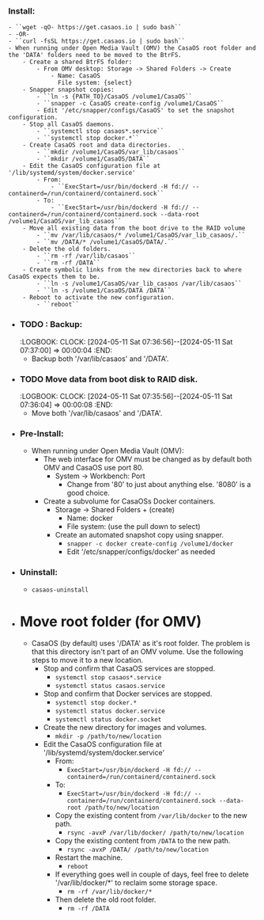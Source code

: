 ### Install:
	- ``wget -qO- https://get.casaos.io | sudo bash``
	- -OR-
	- ``curl -fsSL https://get.casaos.io | sudo bash``
	- When running under Open Media Vault (OMV) the CasaOS root folder and the 'DATA' folders need to be moved to the BtrFS.
		- Create a shared BtrFS folder:
			- From OMV desktop: Storage -> Shared Folders -> Create
				- Name: CasaOS
				  File system: {select}
		- Snapper snapshot copies:
			- ``ln -s {PATH_TO}/CasaOS /volume1/CasaOS``
			- ``snapper -c CasaOS create-config /volume1/CasaOS``
			- Edit '/etc/snapper/configs/CasaOS' to set the snapshot configuration.
		- Stop all CasaOS daemons.
			- ``systemctl stop casaos*.service``
			- ``systemctl stop docker.*``
		- Create CasaOS root and data directories.
			- ``mkdir /volume1/CasaOS/var_lib/casaos``
			- ``mkdir /volume1/CasaOS/DATA``
		- Edit the CasaOS configuration file at '/lib/systemd/system/docker.service'
			- From:
				- ``ExecStart=/usr/bin/dockerd -H fd:// --containerd=/run/containerd/containerd.sock``
			- To:
				- ``ExecStart=/usr/bin/dockerd -H fd:// --containerd=/run/containerd/containerd.sock --data-root /volume1/CasaOS/var_lib_casaos``
		- Move all existing data from the boot drive to the RAID volume
			- ``mv /var/lib/casaos/* /volume1/CasaOS/var_lib_casaos/.``
			- ``mv /DATA/* /volume1/CasaOS/DATA/.``
		- Delete the old folders.
			- ``rm -rf /var/lib/casaos``
			- ``rm -rf /DATA``
		- Create symbolic links from the new directories back to where CasaOS expects them to be.
			- ``ln -s /volume1/CasaOS/var_lib_casaos /var/lib/casaos``
			- ``ln -s /volume1/CasaOS/DATA /DATA``
		- Reboot to activate the new configuration.
			- ``reboot``
- ### TODO : Backup:
  :LOGBOOK:
  CLOCK: [2024-05-11 Sat 07:36:56]--[2024-05-11 Sat 07:37:00] =>  00:00:04
  :END:
	- Backup both '/var/lib/casaos' and '/DATA'.
- ### TODO Move data from boot disk to RAID disk.
  :LOGBOOK:
  CLOCK: [2024-05-11 Sat 07:35:56]--[2024-05-11 Sat 07:36:04] =>  00:00:08
  :END:
	- Move both '/var/lib/casaos' and '/DATA'.
- ### Pre-Install:
	- When running under Open Media Vault (OMV):
		- The web interface for OMV must be changed as by default both OMV and CasaOS use port 80.
			- System -> Workbench: Port
				- Change from '80' to just about anything else.  '8080' is a good choice.
		- Create a subvolume for CasaOSs Docker containers.
			- Storage -> Shared Folders + (create)
				- Name: docker
				- File system: (use the pull down to select)
			- Create an automated snapshot copy using snapper.
				- ``snapper -c docker create-config /volume1/docker``
				- Edit '/etc/snapper/configs/docker' as needed
- ### Uninstall:
	- ``casaos-uninstall``
- # Move root folder (for OMV)
	- CasaOS (by default) uses '/DATA' as it's root folder.  The problem is that this directory isn't part of an OMV volume.  Use the following steps to move it to a new location.
		- Stop and confirm that CasaOS services are stopped.
			- ``systemctl stop casaos*.service``
			- ``systemctl status casaos.service``
		- Stop and confirm that Docker services are stopped.
			- ``systemctl stop docker.*``
			- ``systemctl status docker.service``
			- ``systemctl status docker.socket``
		- Create the new directory for images and volumes.
			- ``mkdir -p /path/to/new/location``
		- Edit the CasaOS configuration file at '/lib/systemd/system/docker.service'
			- From:
				- ``ExecStart=/usr/bin/dockerd -H fd:// --containerd=/run/containerd/containerd.sock``
			- To:
				- ``ExecStart=/usr/bin/dockerd -H fd:// --containerd=/run/containerd/containerd.sock --data-root /path/to/new/location``
			- Copy the existing content from `/var/lib/docker` to the new path.
				- ``rsync -avxP /var/lib/docker/ /path/to/new/location``
			- Copy the existing content from `/DATA` to the new path.
				- ``rsync -avxP /DATA/ /path/to/new/location``
			- Restart the machine.
				- ``reboot``
			- If everything goes well in couple of days, feel free to delete '/var/lib/docker/*' to reclaim some storage space.
				- ``rm -rf /var/lib/docker/*``
			- Then delete the old root folder.
				- ``rm -rf /DATA``